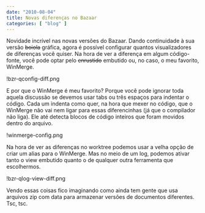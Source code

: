 ```yaml
---
date: "2010-08-04"
title: Novas diferenças no Bazaar
categories: [ "blog" ]
---
```

Novidade incrível nas novas versões do Bazaar. Dando continuidade à sua versão <strike>boiola</strike> gráfica, agora é possível configurar quantos visualizadores de diferenças você quiser. Na hora de ver a diferença em algum código-fonte, você pode optar pelo <strike>enrustido</strike> embutido ou, no caso, o meu favorito, WinMerge.

!bzr-qconfig-diff.png

E por que o WinMerge é meu favorito? Porque você pode ignorar toda aquela discussão se devemos usar tabs ou três espaços para indentar o código. Cada um indenta como quer, na hora que mexer no código, que o WinMerge não vai nem ligar para essas diferencinhas (já que o compilador não liga). Ele até detecta blocos de código inteiros que foram movidos dentro do arquivo.

!winmerge-config.png

Na hora de ver as diferenças no worktree podemos usar a velha opção de criar um alias para o WinMerge. Mas no meio de um log, podemos ativar tanto o view embutido quanto o de qualquer outra ferramenta que escolhermos.

!bzr-qlog-view-diff.png

Vendo essas coisas fico imaginando como ainda tem gente que usa arquivos zip com data para armazenar versões de documentos diferentes. Tsc, tsc.
